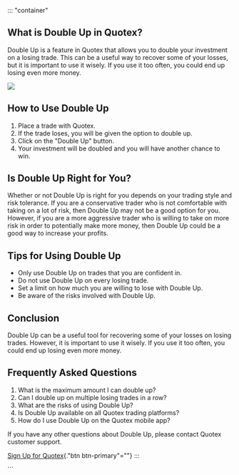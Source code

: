 ::: \"container\"
## What is Double Up in Quotex?

Double Up is a feature in Quotex that allows you to double your
investment on a losing trade. This can be a useful way to recover some
of your losses, but it is important to use it wisely. If you use it too
often, you could end up losing even more money.

[![](https://static.quotex.io/files/4_en/300_250.jpg)](https://traff.sbs/brokerqxlid)

## How to Use Double Up

1.  Place a trade with Quotex.
2.  If the trade loses, you will be given the option to double up.
3.  Click on the "Double Up" button.
4.  Your investment will be doubled and you will have another chance to
    win.

## Is Double Up Right for You?

Whether or not Double Up is right for you depends on your trading style
and risk tolerance. If you are a conservative trader who is not
comfortable with taking on a lot of risk, then Double Up may not be a
good option for you. However, if you are a more aggressive trader who is
willing to take on more risk in order to potentially make more money,
then Double Up could be a good way to increase your profits.

## Tips for Using Double Up

-   Only use Double Up on trades that you are confident in.
-   Do not use Double Up on every losing trade.
-   Set a limit on how much you are willing to lose with Double Up.
-   Be aware of the risks involved with Double Up.

## Conclusion

Double Up can be a useful tool for recovering some of your losses on
losing trades. However, it is important to use it wisely. If you use it
too often, you could end up losing even more money.

## Frequently Asked Questions

1.  What is the maximum amount I can double up?
2.  Can I double up on multiple losing trades in a row?
3.  What are the risks of using Double Up?
4.  Is Double Up available on all Quotex trading platforms?
5.  How do I use Double Up on the Quotex mobile app?

If you have any other questions about Double Up, please contact Quotex
customer support.

[Sign Up for Quotex](\%22https://traff.sbs/brokerqxsignup\%22){."btn
btn-primary"=""}
:::

\`\`\`

